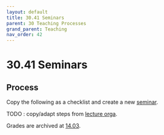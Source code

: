 ```yaml
---
layout: default
title: 30.41 Seminars
parent: 30 Teaching Processes
grand_parent: Teaching
nav_order: 42
---
```


# 30.41 Seminars


## Process

Copy the following as a checklist and create a new [seminar](../34_seminars/).

TODO : copy/adapt steps from [lecture orga](30.10.lecture.html).

Grades are archived at [14.03](https://nc-2272638881871040784.nextcloud-ionos.com/index.php/apps/files/?dir=/10-lab/14_grades/03_seminars&fileid=72).